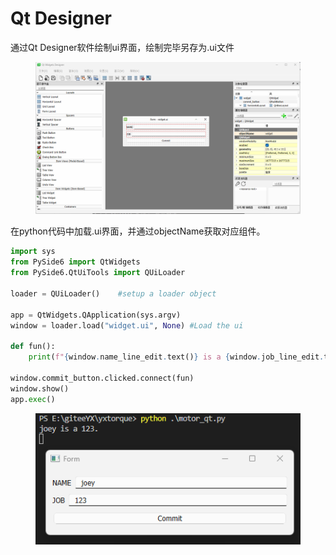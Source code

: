 # Qt Designer

通过Qt Designer软件绘制ui界面，绘制完毕另存为.ui文件

<figure><img src=".gitbook/assets/image.png" alt=""><figcaption></figcaption></figure>

在python代码中加载.ui界面，并通过objectName获取对应组件。

```python
import sys
from PySide6 import QtWidgets
from PySide6.QtUiTools import QUiLoader

loader = QUiLoader()    #setup a loader object

app = QtWidgets.QApplication(sys.argv)
window = loader.load("widget.ui", None) #Load the ui

def fun():
    print(f"{window.name_line_edit.text()} is a {window.job_line_edit.text()}.")

window.commit_button.clicked.connect(fun)
window.show()
app.exec()

```

<figure><img src=".gitbook/assets/image (15).png" alt=""><figcaption></figcaption></figure>
